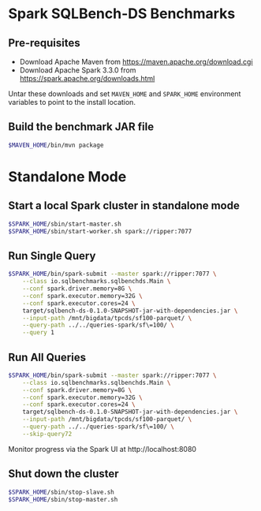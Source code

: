 # Spark SQLBench-DS Benchmarks

## Pre-requisites

- Download Apache Maven from https://maven.apache.org/download.cgi
- Download Apache Spark 3.3.0 from https://spark.apache.org/downloads.html

Untar these downloads and set `MAVEN_HOME` and `SPARK_HOME` environment variables to point to the 
install location.

## Build the benchmark JAR file

```bash
$MAVEN_HOME/bin/mvn package
```

# Standalone Mode

## Start a local Spark cluster in standalone mode

```bash
$SPARK_HOME/sbin/start-master.sh
$SPARK_HOME/sbin/start-worker.sh spark://ripper:7077
```

## Run Single Query

```bash
$SPARK_HOME/bin/spark-submit --master spark://ripper:7077 \
    --class io.sqlbenchmarks.sqlbenchds.Main \
    --conf spark.driver.memory=8G \
    --conf spark.executor.memory=32G \
    --conf spark.executor.cores=24 \
    target/sqlbench-ds-0.1.0-SNAPSHOT-jar-with-dependencies.jar \
    --input-path /mnt/bigdata/tpcds/sf100-parquet/ \
    --query-path ../../queries-spark/sf\=100/ \
    --query 1
```

## Run All Queries

```bash
$SPARK_HOME/bin/spark-submit --master spark://ripper:7077 \
    --class io.sqlbenchmarks.sqlbenchds.Main \
    --conf spark.driver.memory=8G \
    --conf spark.executor.memory=32G \
    --conf spark.executor.cores=24 \
    target/sqlbench-ds-0.1.0-SNAPSHOT-jar-with-dependencies.jar \
    --input-path /mnt/bigdata/tpcds/sf100-parquet/ \
    --query-path ../../queries-spark/sf\=100/ \
    --skip-query72
```

Monitor progress via the Spark UI at http://localhost:8080

## Shut down the cluster

```bash
$SPARK_HOME/sbin/stop-slave.sh
$SPARK_HOME/sbin/stop-master.sh
```